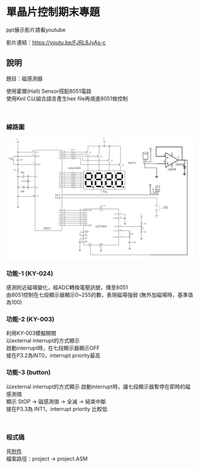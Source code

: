 # 單晶片控制期末專題
ppt展示影片請看youtube

影片連結：https://youtu.be/FJRL8JyAs-c

## 說明
題目：磁感測器

使用霍爾(Hall) Sensor搭配8051電路  
使用Keil C以組合語言產生hex file再燒進8051做控制  

<br>

### 線路圖
![image](https://github.com/deng41075010h/EE/blob/main/SingleChip%20Control/%E7%B7%9A%E8%B7%AF%E5%9C%96.png)

### 功能-1 (KY-024)  
感測附近磁場變化，經ADC轉換電壓訊號，傳至8051  
由8051控制在七段顯示器顯示0~255的數，表現磁場強弱 (無外加磁場時，基準值為100)

### 功能-2 (KY-003)
利用KY-003模擬開關  
以external interrupt的方式顯示  
啟動interrupt時，在七段顯示器顯示OFF  
接在P3.2為INT0，interrupt priority最高  

### 功能-3 (button)  
以external interrupt的方式顯示 
啟動interrupt時，讓七段顯示器暫停在即時的磁感測值  
顯示 StOP  -> 磁感測值 -> 全滅 -> 結束中斷  
接在P3.3為 INT1，interrupt priority 比較低  

<br>

### 程式碼
見[附件](https://github.com/deng41075010h/EE/blob/main/SingleChip%20Control/project/project.ASM)  
檔案路徑：project -> project.ASM


